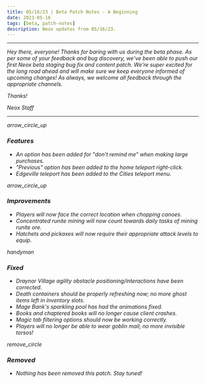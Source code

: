 ```yaml
---
title: 05/16/23 | Beta Patch Notes - A Beginning
date: 2023-05-16
tags: [beta, patch-notes]
description: Neox updates from 05/16/23.
---
```


***
<em>Hey there, everyone! Thanks for baring with us during the beta phase. As per some of your feedback and bug discovery, we've been able to push our first Neox beta staging bug fix and content patch. We're super excited for the long road ahead and will make sure we keep everyone informed of upcoming changes! As always, we welcome all feedback through the appropriate channels.

<em>Thanks!

<em>Neox Staff<br>

***

<div class="spacer-large"></div>
<div class="changes-body">
    <div class="changes-body changes-row features">
        <div class="changes-row-header">
            <span class="icon">
                <span class="material-symbols-outlined">arrow_circle_up</span>
            </span>
            <h3>Features</h3>
        </div>
    </div>
</div>
<div class="spacer-small"></div>

- An option has been added for "don't remind me" when making large purchases.
- "Previous" option has been added to the home teleport right-click.
- Edgeville teleport has been added to the Cities teleport menu.

<div class="spacer-medium"></div>
<div class="changes-body">
    <div class="changes-body changes-row improvements">
        <div class="changes-row-header">
            <span class="icon">
                <span class="material-symbols-outlined">arrow_circle_up</span>
            </span>
            <h3>Improvements</h3>
        </div>
    </div>
</div>
<div class="spacer-small"></div>

- Players will now face the correct location when chopping canoes.
- Concentrated runite mining will now count towards daily tasks of mining runite ore.
- Hatchets and pickaxes will now require their appropriate attack levels to equip.

<div class="spacer-medium"></div>
<div class="changes-body">
    <div class="changes-body changes-row fixed">
        <div class="changes-row-header">
            <span class="icon">
                <span class="material-symbols-outlined">handyman</span>
            </span>
            <h3>Fixed</h3>
        </div>
    </div>
</div>
<div class="spacer-small"></div>

- Draynor Village agility obstacle positioning/interactions have been corrected.
-  Death containers should be properly refreshing now; no more ghost items left in inventory slots.
-  Mage Bank's sparkling pool has had the animations fixed.
-  Books and chaptered books will no longer cause client crashes.
-  Magic tab filtering options should now be working correctly.
-  Players will no longer be able to wear goblin mail; no more invisible torsos!

<div class="spacer-medium"></div>
<div class="changes-body">
    <div class="changes-body changes-row removed">
        <div class="changes-row-header">
            <span class="icon">
                <span class="material-symbols-outlined">remove_circle</span>
            </span>
            <h3>Removed</h3>
        </div>
    </div>
</div>
<div class="spacer-small"></div>

- Nothing has been removed this patch. Stay tuned!

<div class="spacer-medium"></div>
<br><br>



